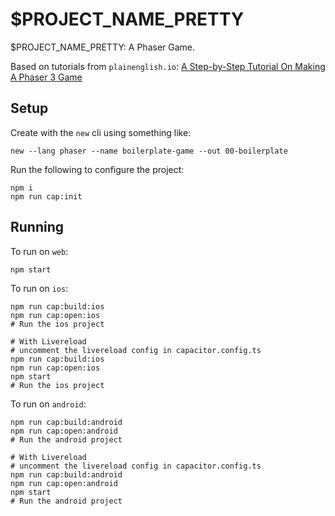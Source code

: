 # $PROJECT_NAME_PRETTY

$PROJECT_NAME_PRETTY: A Phaser Game.

Based on tutorials from `plainenglish.io`: [A Step-by-Step Tutorial On Making A Phaser 3 Game](https://javascript.plainenglish.io/phaser-js-a-step-by-step-tutorial-on-making-a-phaser-3-game-dbee8ef9eadb)

## Setup

Create with the `new` cli using something like:

```shell
new --lang phaser --name boilerplate-game --out 00-boilerplate
```

Run the following to configure the project:

```shell
npm i
npm run cap:init
```

## Running

To run on `web`:

```shell
npm start
```

To run on `ios`:

```shell
npm run cap:build:ios
npm run cap:open:ios
# Run the ios project

# With Livereload
# uncomment the livereload config in capacitor.config.ts
npm run cap:build:ios
npm run cap:open:ios
npm start
# Run the ios project
```

To run on `android`:

```shell
npm run cap:build:android
npm run cap:open:android
# Run the android project

# With Livereload
# uncomment the livereload config in capacitor.config.ts
npm run cap:build:android
npm run cap:open:android
npm start
# Run the android project
```
